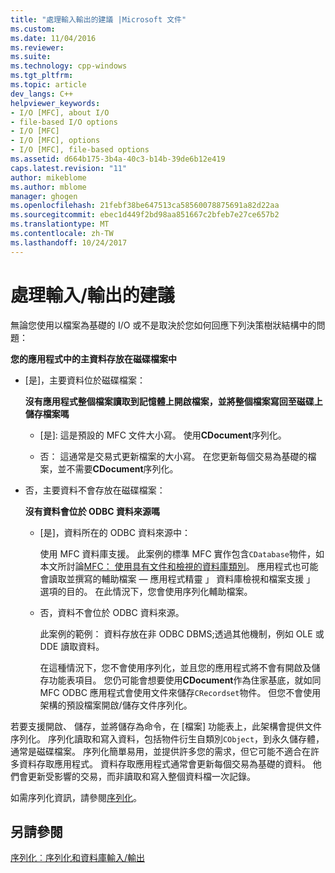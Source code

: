 ```yaml
---
title: "處理輸入輸出的建議 |Microsoft 文件"
ms.custom: 
ms.date: 11/04/2016
ms.reviewer: 
ms.suite: 
ms.technology: cpp-windows
ms.tgt_pltfrm: 
ms.topic: article
dev_langs: C++
helpviewer_keywords:
- I/O [MFC], about I/O
- file-based I/O options
- I/O [MFC]
- I/O [MFC], options
- I/O [MFC], file-based options
ms.assetid: d664b175-3b4a-40c3-b14b-39de6b12e419
caps.latest.revision: "11"
author: mikeblome
ms.author: mblome
manager: ghogen
ms.openlocfilehash: 21febf38be647513ca58560078875691a82d22aa
ms.sourcegitcommit: ebec1d449f2bd98aa851667c2bfeb7e27ce657b2
ms.translationtype: MT
ms.contentlocale: zh-TW
ms.lasthandoff: 10/24/2017
---
```

# <a name="recommendations-for-handling-inputoutput"></a>處理輸入/輸出的建議
無論您使用以檔案為基礎的 I/O 或不是取決於您如何回應下列決策樹狀結構中的問題：  
  
 **您的應用程式中的主資料存放在磁碟檔案中**  
  
-   [是]，主要資料位於磁碟檔案：  
  
     **沒有應用程式整個檔案讀取到記憶體上開啟檔案，並將整個檔案寫回至磁碟上儲存檔案嗎**  
  
    -   [是]: 這是預設的 MFC 文件大小寫。 使用**CDocument**序列化。  
  
    -   否： 這通常是交易式更新檔案的大小寫。 在您更新每個交易為基礎的檔案，並不需要**CDocument**序列化。  
  
-   否，主要資料不會存放在磁碟檔案：  
  
     **沒有資料會位於 ODBC 資料來源嗎**  
  
    -   [是]，資料所在的 ODBC 資料來源中：  
  
         使用 MFC 資料庫支援。 此案例的標準 MFC 實作包含`CDatabase`物件，如本文所討論[MFC： 使用具有文件和檢視的資料庫類別](../data/mfc-using-database-classes-with-documents-and-views.md)。 應用程式也可能會讀取並撰寫的輔助檔案 — 應用程式精靈 」 資料庫檢視和檔案支援 」 選項的目的。 在此情況下，您會使用序列化輔助檔案。  
  
    -   否，資料不會位於 ODBC 資料來源。  
  
         此案例的範例： 資料存放在非 ODBC DBMS;透過其他機制，例如 OLE 或 DDE 讀取資料。  
  
         在這種情況下，您不會使用序列化，並且您的應用程式將不會有開啟及儲存功能表項目。 您仍可能會想要使用**CDocument**作為住家基底，就如同 MFC ODBC 應用程式會使用文件來儲存`CRecordset`物件。 但您不會使用架構的預設檔案開啟/儲存文件序列化。  
  
 若要支援開啟、 儲存，並將儲存為命令，在 [檔案] 功能表上，此架構會提供文件序列化。 序列化讀取和寫入資料，包括物件衍生自類別`CObject`，到永久儲存體，通常是磁碟檔案。 序列化簡單易用，並提供許多您的需求，但它可能不適合在許多資料存取應用程式。 資料存取應用程式通常會更新每個交易為基礎的資料。 他們會更新受影響的交易，而非讀取和寫入整個資料檔一次記錄。  
  
 如需序列化資訊，請參閱[序列化](../mfc/serialization-in-mfc.md)。  
  
## <a name="see-also"></a>另請參閱  
 [序列化︰序列化和資料庫輸入/輸出](../mfc/serialization-serialization-vs-database-input-output.md)
